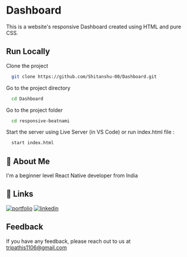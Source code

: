# Dashboard
This is a website's responsive Dashboard created using HTML and pure CSS.

## Run Locally

Clone the project

```bash
  git clone https://github.com/Shitanshu-00/Dashboard.git
```

Go to the project directory

```bash
  cd Dashboard 
```

Go to the project folder

```bash
  cd responsive-beatnami
```

Start the server using Live Server (in VS Code) or run index.html file :

```bash
  start index.html
```


## 🚀 About Me
I'm a beginner level React Native developer from India


## 🔗 Links
[![portfolio](https://img.shields.io/badge/my_portfolio-000?style=for-the-badge&logo=ko-fi&logoColor=white)](portfolio-shitanshu.netlify.app/)
[![linkedin](https://img.shields.io/badge/linkedin-0A66C2?style=for-the-badge&logo=linkedin&logoColor=white)](https://www.linkedin.com/in/shitanshu-tripathi-870b5b1b2/)



## Feedback

If you have any feedback, please reach out to us at tripathis1106@gmail.com


